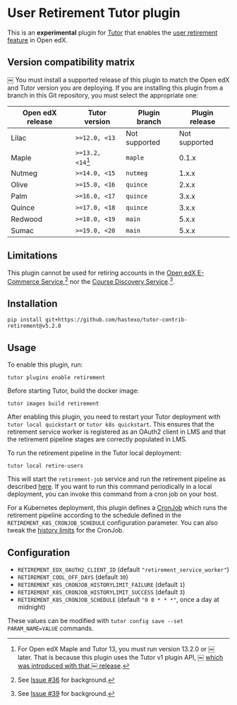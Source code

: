 User Retirement Tutor plugin
===================================

This is an **experimental** plugin for
[Tutor](https://docs.tutor.overhang.io) that enables the [user retirement 
feature](https://edx.readthedocs.io/projects/edx-installing-configuring-and-running/en/latest/configuration/user_retire/index.html) in Open edX.

Version compatibility matrix
----------------------------
￼
You must install a supported release of this plugin to match the Open
edX and Tutor version you are deploying. If you are installing this
plugin from a branch in this Git repository, you must select the
appropriate one:

| Open edX release | Tutor version     | Plugin branch | Plugin release |
|------------------|-------------------|---------------|----------------|
| Lilac            | `>=12.0, <13`     | Not supported | Not supported  |
| Maple            | `>=13.2, <14`[^1] | `maple`       | 0.1.x          |
| Nutmeg           | `>=14.0, <15`     | `nutmeg`      | 1.x.x          |
| Olive            | `>=15.0, <16`     | `quince`      | 2.x.x          |
| Palm             | `>=16.0, <17`     | `quince`      | 3.x.x          |
| Quince           | `>=17.0, <18`     | `quince`      | 3.x.x          |
| Redwood          | `>=18.0, <19`     | `main`        | 5.x.x          |
| Sumac            | `>=19.0, <20`     | `main`        | 5.x.x          |

[^1]: For Open edX Maple and Tutor 13, you must run version 13.2.0 or
￼   later. That is because this plugin uses the Tutor v1 plugin API,
￼   [which was introduced with that
￼   release](https://github.com/overhangio/tutor/blob/master/CHANGELOG.md#v1320-2022-04-24).


Limitations
------------

This plugin cannot be used for retiring accounts in the [Open edX E-Commerce Service](https://github.com/openedx/ecommerce),[^ecom] nor the [Course Discovery Service](https://github.com/openedx/course-discovery).[^discovery].

[^ecom]: See [Issue #36](https://github.com/hastexo/tutor-contrib-retirement/issues/36) for background.
[^discovery]: See [Issue #39](https://github.com/hastexo/tutor-contrib-retirement/issues/39) for background.


Installation
------------

    pip install git+https://github.com/hastexo/tutor-contrib-retirement@v5.2.0

Usage
-----

To enable this plugin, run:

    tutor plugins enable retirement

Before starting Tutor, build the docker image:

    tutor images build retirement

After enabling this plugin, you need to restart your Tutor deployment with
`tutor local quickstart` or `tutor k8s quickstart`. This ensures that the 
retirement service worker is registered as an OAuth2 client in LMS and that the 
retirement pipeline stages are correctly populated in LMS.

To run the retirement pipeline in the Tutor local deployment:

    tutor local retire-users

This will start the `retirement-job` service and run the retirement pipeline 
as described [here](https://edx.readthedocs.io/projects/edx-installing-configuring-and-running/en/latest/configuration/user_retire/driver_setup.html).
If you want to run this command periodically in a local deployment, you can 
invoke this command from a cron job on your host. 

For a Kubernetes deployment, this plugin defines a [CronJob](https://kubernetes.io/docs/concepts/workloads/controllers/cron-jobs/) 
which runs the retirement pipeline according to the schedule defined in 
the `RETIREMENT_K8S_CRONJOB_SCHEDULE` configuration parameter.
You can also tweak the [history
limits](https://kubernetes.io/docs/tasks/job/automated-tasks-with-cron-jobs/#jobs-history-limits)
for the CronJob.

Configuration
-------------

* `RETIREMENT_EDX_OAUTH2_CLIENT_ID` (default `"retirement_service_worker"`)
* `RETIREMENT_COOL_OFF_DAYS` (default `30`)
* `RETIREMENT_K8S_CRONJOB_HISTORYLIMIT_FAILURE` (default `1`)
* `RETIREMENT_K8S_CRONJOB_HISTORYLIMIT_SUCCESS` (default `3`)
* `RETIREMENT_K8S_CRONJOB_SCHEDULE` (default `"0 0 * * *"`, once a day at 
  midnight)

These values can be modified with `tutor config save --set
PARAM_NAME=VALUE` commands.
